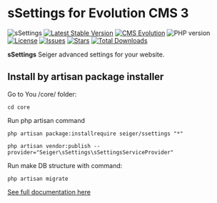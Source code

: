# sSettings for Evolution CMS 3
![sSettings](https://repository-images.githubusercontent.com/627975404/56ba0688-1b24-4ea5-a58a-359fa4ef1be4)
[![Latest Stable Version](https://img.shields.io/packagist/v/seiger/ssettings?label=version)](https://packagist.org/packages/seiger/ssettings)
[![CMS Evolution](https://img.shields.io/badge/CMS-Evolution-brightgreen.svg)](https://github.com/evolution-cms/evolution)
![PHP version](https://img.shields.io/packagist/php-v/seiger/ssettings)
[![License](https://img.shields.io/packagist/l/seiger/ssettings)](https://packagist.org/packages/seiger/ssettings)
[![Issues](https://img.shields.io/github/issues/Seiger/ssettings)](https://github.com/Seiger/ssettings/issues)
[![Stars](https://img.shields.io/packagist/stars/Seiger/ssettings)](https://packagist.org/packages/seiger/ssettings)
[![Total Downloads](https://img.shields.io/packagist/dt/seiger/ssettings)](https://packagist.org/packages/seiger/ssettings)

**sSettings** Seiger advanced settings for your website.

## Install by artisan package installer

Go to You /core/ folder:

```console
cd core
```

Run php artisan command

```console
php artisan package:installrequire seiger/ssettings "*"
```

```console
php artisan vendor:publish --provider="Seiger\sSettings\sSettingsServiceProvider"
```

Run make DB structure with command:

```console
php artisan migrate
```

[See full documentation here](https://seiger.github.io/ssettings/)